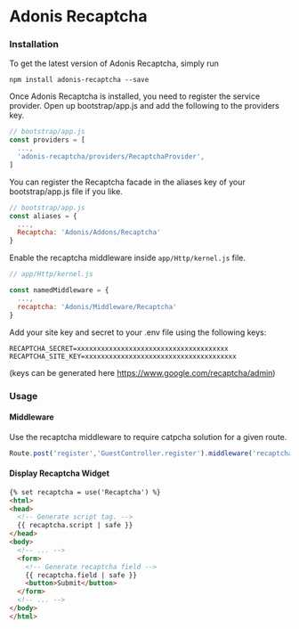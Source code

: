# Adonis Recaptcha

### Installation

To get the latest version of Adonis Recaptcha, simply run

```
npm install adonis-recaptcha --save
```

Once Adonis Recaptcha is installed, you need to register the service provider.
Open up bootstrap/app.js and add the following to the providers key.

```js
// bootstrap/app.js
const providers = [
  ...,
  'adonis-recaptcha/providers/RecaptchaProvider',
]
```

You can register the Recaptcha facade in the aliases key of your bootstrap/app.js file if you like.

```js
// bootstrap/app.js
const aliases = {
  ...,
  Recaptcha: 'Adonis/Addons/Recaptcha'
}
```

Enable the recaptcha middleware inside `app/Http/kernel.js` file.

```js
// app/Http/kernel.js

const namedMiddleware = {
  ...,
  recaptcha: 'Adonis/Middleware/Recaptcha'
}
```

Add your site key and secret to your .env file using the following keys:

```
RECAPTCHA_SECRET=xxxxxxxxxxxxxxxxxxxxxxxxxxxxxxxxxxxxxx
RECAPTCHA_SITE_KEY=xxxxxxxxxxxxxxxxxxxxxxxxxxxxxxxxxxxxxx
```

(keys can be generated here https://www.google.com/recaptcha/admin)

### Usage

#### Middleware

Use the recaptcha middleware to require catpcha solution for a given route.

```js
Route.post('register','GuestController.register').middleware('recaptcha')
```

#### Display Recaptcha Widget

```html
{% set recaptcha = use('Recaptcha') %}
<html>
<head>
  <!-- Generate script tag. -->
  {{ recaptcha.script | safe }}
</head>
<body>
  <!-- ... -->
  <form>
    <!-- Generate recaptcha field -->
    {{ recaptcha.field | safe }}
    <button>Submit</button>
  </form>
  <!-- ... -->
</body>
</html>
```
